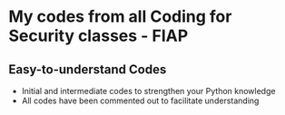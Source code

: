 # My codes from all Coding for Security classes - FIAP

## Easy-to-understand Codes
* Initial and intermediate codes to strengthen your Python knowledge
* All codes have been commented out to facilitate understanding
